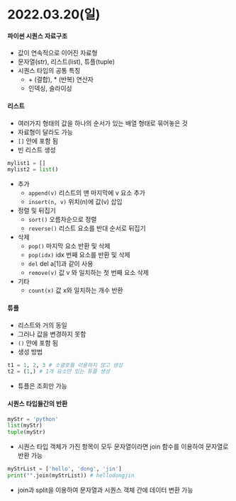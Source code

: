 # 2022.03.20(일)

#### 파이썬 시퀀스 자료구조
+ 값이 연속적으로 이어진 자료형
+ 문자열(str), 리스트(list), 튜플(tuple)
+ 시퀀스 타입의 공통 특징
    - \+ (결합), * (반복) 연산자
    - 인덱싱, 슬라이싱

#### 리스트
+ 여러가지 형태의 값을 하나의 순서가 있는 배열 형태로 묶어놓은 것
+ 자료형이 달라도 가능
+ `[]` 안에 포함 됨
+ 빈 리스트 생성
```python
mylist1 = []
mylist2 = list()
```
+ 추가
    - `append(v)` 리스트의 맨 마지막에 v 요소 추가
    - `insert(n, v)` 위치(n)에 값(v) 삽입
+ 정렬 및 뒤집기
    - `sort()` 오름차순으로 정렬
    - `reverse()` 리스트 요소를 반대 순서로 뒤집기
+ 삭제
    - `pop()` 마지막 요소 반환 및 삭제
    - `pop(idx)` idx 번째 요소를 반환 및 삭제
    - `del` del a[1]과 같이 사용
    - `remove(v)` 값 v 와 일치하는 첫 번째 요소 삭제
+ 기타
    - `count(x)` 값 x와 일치하는 개수 반환

#### 튜플
+ 리스트와 거의 동일
+ 그러나 값을 변경하지 못함
+ `()` 안에 포함 됨
+ 생성 방법
```python
t1 = 1, 2, 3 # 소괄호를 이용하지 않고 생성
t2 = (1,) # 1개 요소만 있는 튜플 생성
```
+ 튜플은 조회만 가능

#### 시퀀스 타입들간의 반환
```python
myStr = 'python'
list(myStr)
tuple(myStr)
```
+ 시퀀스 타입 객체가 가진 항목이 모두 문자열이라면 join 함수를 이용하여 문자열로 반환 가능
```python
myStrList = ['hello', 'dong', 'jin']
print("".join(myStrList)) # hellodongjin
```
+ join과 split을 이용하여 문자열과 시퀀스 객체 간에 데이터 변환 가능